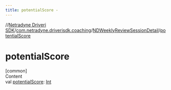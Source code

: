 ```yaml
---
title: potentialScore -
---
```

//[Netradyne Driveri SDK](../../index.md)/[com.netradyne.driverisdk.coaching](../index.md)/[NDWeeklyReviewSessionDetail](index.md)/[potentialScore](potential-score.md)



# potentialScore  
[common]  
Content  
val [potentialScore](potential-score.md): [Int](https://kotlinlang.org/api/latest/jvm/stdlib/kotlin/-int/index.html)  



